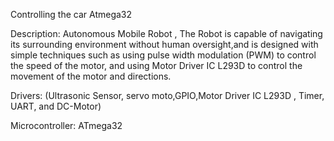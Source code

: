 Controlling the car  Atmega32

Description: Autonomous Mobile Robot , The Robot is capable of navigating its surrounding environment without human oversight,and is designed with simple techniques such as using pulse width modulation (PWM) to control the speed of the motor, and using Motor Driver IC L293D to control the movement of the motor and directions.

Drivers: (Ultrasonic Sensor, servo moto,GPIO,Motor Driver IC L293D , Timer, UART, and DC-Motor)

Microcontroller: ATmega32
